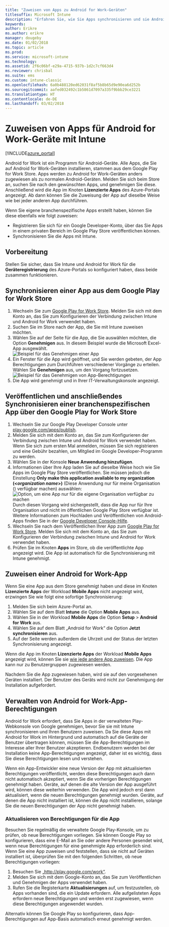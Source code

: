 ```yaml
---
title: "Zuweisen von Apps zu Android for Work-Geräten"
titlesuffix: Microsoft Intune
description: "Erfahren Sie, wie Sie Apps synchronisieren und sie Android for Work-Geräten über den Google Play for Work Store zuweisen."
keywords: 
author: Erikre
ms.author: erikre
manager: dougeby
ms.date: 01/02/2018
ms.topic: article
ms.prod: 
ms.service: microsoft-intune
ms.technology: 
ms.assetid: 2f6c06bf-e29a-4715-937b-1d2c7cf663d4
ms.reviewer: chrisbal
ms.suite: ems
ms.custom: intune-classic
ms.openlocfilehash: 6a0b488120ed62031f8af5b8b65d9e90ea6d252b
ms.sourcegitcommit: aafed032492c1b5861d7097a335f9bbb29ce3221
ms.translationtype: HT
ms.contentlocale: de-DE
ms.lasthandoff: 03/02/2018
---
```

# <a name="how-to-assign-apps-to-android-for-work-devices-with-intune"></a>Zuweisen von Apps für Android for Work-Geräte mit Intune

[!INCLUDE[azure_portal](./includes/azure_portal.md)]

Android for Work ist ein Programm für Android-Geräte. Alle Apps, die Sie auf Android for Work-Geräten installieren, stammen aus dem Google Play for Work Store. Apps werden zu Android for Work-Geräten anders zugewiesen als zu normalen Android-Geräten. Melden Sie sich beim Store an, suchen Sie nach den gewünschten Apps, und genehmigen Sie diese. Anschließend wird die App im Knoten **Lizenzierte Apps** des Azure-Portals angezeigt. Ab dann können Sie die Zuweisung der App auf dieselbe Weise wie bei jeder anderen App durchführen.

Wenn Sie eigene branchenspezifische Apps erstellt haben, können Sie diese ebenfalls wie folgt zuweisen:
- Registrieren Sie sich für ein Google Developer-Konto, über das Sie Apps in einem privaten Bereich im Google Play Store veröffentlichen können.
- Synchronisieren Sie die Apps mit Intune.

## <a name="before-you-start"></a>Vorbereitung

Stellen Sie sicher, dass Sie Intune und Android for Work für die **Geräteregistrierung** des Azure-Portals so konfiguriert haben, dass beide zusammen funktionieren.

## <a name="synchronize-an-app-from-the-google-play-for-work-store"></a>Synchronisieren einer App aus dem Google Play for Work Store

1. Wechseln Sie zum [Google Play for Work Store](https://play.google.com/work). Melden Sie sich mit dem Konto an, das Sie zum Konfigurieren der Verbindung zwischen Intune und Android for Work verwendet haben.
2. Suchen Sie im Store nach der App, die Sie mit Intune zuweisen möchten.
3. Wählen Sie auf der Seite für die App, die Sie auswählen möchten, die Option **Genehmigen** aus. In diesem Beispiel wurde die Microsoft Excel-App ausgewählt.<br>
  ![Beispiel für das Genehmigen einer App](media/approve.png)
4. Ein Fenster für die App wird geöffnet, und Sie werden gebeten, der App Berechtigungen zum Durchführen verschiedener Vorgänge zu erteilen. Wählen Sie **Genehmigen** aus, um den Vorgang fortzusetzen.<br>
  ![Beispiel für das Genehmigen von App-Berechtigungen](media/approve-app-permissions.png)
5. Die App wird genehmigt und in Ihrer IT-Verwaltungskonsole angezeigt.

## <a name="publish-then-synchronize-a-line-of-business-app-from-the-google-play-for-work-store"></a>Veröffentlichen und anschließendes Synchronisieren einer branchenspezifischen App über den Google Play for Work Store

1. Wechseln Sie zur Google Play Developer Console unter [play.google.com/apps/publish](https://play.google.com/apps/publish).
2. Melden Sie sich mit dem Konto an, das Sie zum Konfigurieren der Verbindung zwischen Intune und Android for Work verwendet haben. Wenn Sie sich zum ersten Mal anmelden, müssen Sie sich registrieren und eine Gebühr bezahlen, um Mitglied im Google Developer-Programm zu werden.
3. Wählen Sie in der Konsole **Neue Anwendung hinzufügen**.
4. Informationen über Ihre App laden Sie auf dieselbe Weise hoch wie Sie Apps im Google Play Store veröffentlichen. Sie müssen jedoch die Einstellung **Only make this application available to my organization (<*organization name*>)** (Diese Anwendung nur für meine Organisation (<Name der Organisation>) verfügbar machen) auswählen:<br>
  ![Option, um eine App nur für die eigene Organisation verfügbar zu machen](media/restrict.png)<br>
Durch diesen Vorgang wird sichergestellt, dass die App nur für Ihre Organisation und nicht im öffentlichen Google Play Store verfügbar ist.
Weitere Informationen zum Hochladen und Veröffentlichen von Android-Apps finden Sie in der [Google Developer Console-Hilfe](https://support.google.com/googleplay/android-developer/answer/113469).
5. Wechseln Sie nach dem Veröffentlichen Ihrer App zum [Google Play for Work Store](https://play.google.com/work). Melden Sie sich mit dem Konto an, das Sie zum Konfigurieren der Verbindung zwischen Intune und Android for Work verwendet haben.
6. Prüfen Sie im Knoten **Apps** im Store, ob die veröffentlichte App angezeigt wird. Die App ist automatisch für die Synchronisierung mit Intune genehmigt.

## <a name="assign-an-android-for-work-app"></a>Zuweisen einer Android for Work-App

Wenn Sie eine App aus dem Store genehmigt haben und diese im Knoten **Lizenzierte Apps** der Workload **Mobile Apps** nicht angezeigt wird, erzwingen Sie wie folgt eine sofortige Synchronisierung:

1. Melden Sie sich beim Azure-Portal an.
2. Wählen Sie auf dem Blatt **Intune** die Option **Mobile Apps** aus.
3. Wählen Sie in der Workload **Mobile Apps** die Option **Setup** > **Android for Work** aus.
4. Wählen Sie auf dem Blatt „Android for Work“ die Option **Jetzt synchronisieren** aus.
5. Auf der Seite werden außerdem die Uhrzeit und der Status der letzten Synchronisierung angezeigt.

Wenn die App im Knoten **Lizenzierte Apps** der Workload **Mobile Apps** angezeigt wird, können Sie sie [wie jede andere App zuweisen](/intune-azure/manage-apps/deploy-apps). Die App kann nur zu Benutzergruppen zugewiesen werden.

Nachdem Sie die App zugewiesen haben, wird sie auf den vorgesehenen Geräten installiert. Der Benutzer des Geräts wird nicht zur Genehmigung der Installation aufgefordert.

## <a name="manage-android-for-work-app-permissions"></a>Verwalten von Android for Work-App-Berechtigungen
Android for Work erfordert, dass Sie Apps in der verwalteten Play-Webkonsole von Google genehmigen, bevor Sie sie mit Intune synchronisieren und Ihren Benutzern zuweisen.  Da Sie diese Apps mit Android for Work im Hintergrund und automatisch auf die Geräte der Benutzer übertragen können, müssen Sie die App-Berechtigungen im Interesse aller Ihrer Benutzer akzeptieren.  Endbenutzern werden bei der Installation keine App-Berechtigungen angezeigt, daher ist es wichtig, dass Sie diese Berechtigungen lesen und verstehen.

Wenn ein App-Entwickler eine neue Version der App mit aktualisierten Berechtigungen veröffentlicht, werden diese Berechtigungen auch dann nicht automatisch akzeptiert, wenn Sie die vorherigen Berechtigungen genehmigt haben. Geräte, auf denen die alte Version der App ausgeführt wird, können diese weiterhin verwenden. Die App wird jedoch erst dann aktualisiert, wenn die neuen Berechtigungen genehmigt wurden. Geräte, auf denen die App nicht installiert ist, können die App nicht installieren, solange Sie die neuen Berechtigungen der App nicht genehmigt haben.

### <a name="how-to-update-app-permissions"></a>Aktualisieren von Berechtigungen für die App

Besuchen Sie regelmäßig die verwaltete Google Play-Konsole, um zu prüfen, ob neue Berechtigungen vorliegen. Sie können Google Play so konfigurieren, dass eine E-Mail an Sie oder andere Personen gesendet wird, wenn neue Berechtigungen für eine genehmigte App erforderlich sind. Wenn Sie eine App zuweisen und feststellen, dass sie nicht auf Geräten installiert ist, überprüfen Sie mit den folgenden Schritten, ob neue Berechtigungen vorliegen:

1. Besuchen Sie „http://play.google.com/work“.
2. Melden Sie sich mit dem Google-Konto an, das Sie zum Veröffentlichen und Genehmigen der Apps verwendet haben.
3. Rufen Sie die Registerkarte **Aktualisierungen** auf, um festzustellen, ob Apps vorhanden sind, die ein Update erfordern.  Alle aufgelisteten Apps erfordern neue Berechtigungen und werden erst zugewiesen, wenn diese Berechtigungen angewendet wurden.  

Alternativ können Sie Google Play so konfigurieren, dass App-Berechtigungen auf App-Basis automatisch erneut genehmigt werden. 




